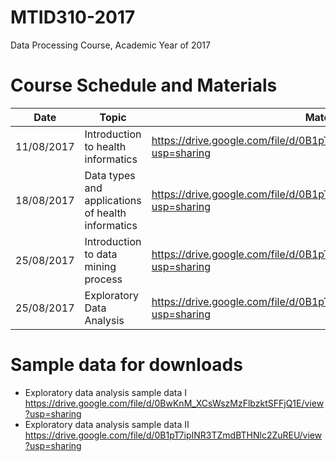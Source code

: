 # MTID310-2017
Data Processing Course, Academic Year of 2017

# Course Schedule and Materials
|Date|Topic|Materials|Instructor|
|---|---|---|---|
|11/08/2017|Introduction to health informatics|https://drive.google.com/file/d/0B1pT7ipINR3TQVZpU3g2ZGdIUEk/view?usp=sharing|LK|
|18/08/2017|Data types and applications of health informatics|https://drive.google.com/file/d/0B1pT7ipINR3TdkVnMm4xWkRSTFk/view?usp=sharing|AW|
|25/08/2017|Introduction to data mining process|https://drive.google.com/file/d/0B1pT7ipINR3Td1lSMjVnNXFoVnM/view?usp=sharing|LK|
|25/08/2017|Exploratory Data Analysis|https://drive.google.com/file/d/0B1pT7ipINR3TN2JvY3pacGRQSVU/view?usp=sharing|PK|

# Sample data for downloads
- Exploratory data analysis sample data I https://drive.google.com/file/d/0BwKnM_XCsWszMzFlbzktSFFjQ1E/view?usp=sharing
- Exploratory data analysis sample data II https://drive.google.com/file/d/0B1pT7ipINR3TZmdBTHNlc2ZuREU/view?usp=sharing
